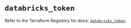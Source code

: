 # `databricks_token`

Refer to the Terraform Registory for docs: [`databricks_token`](https://registry.terraform.io/providers/databricks/databricks/1.23.0/docs/resources/token).
